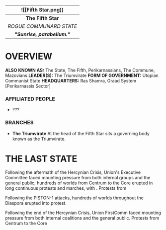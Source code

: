 
|     ![[Fifth Star.png]]      |
| :--------------------------: |
|      **The Fifth Star**      |
|   *ROGUE COMMUNARD STATE*    |
| ***"Sunrise, parabellum."*** |
# **OVERVIEW**
**ALSO KNOWN AS:** The State, The Fifth, Perikarnassians, The Commune, Mazovians
**LEADER(S):** The Triumvirate
**FORM OF GOVERNMENT:** Utopian Communist State
**HEADQUARTERS:** Ras Shamra, Graad System [Perikarnassis Sector]

### **AFFILIATED PEOPLE**
- ???

### **BRANCHES**
- **The Triumvirate**
  At the head of the Fifth Star sits a governing body known as the Triumvirate. 


# **THE LAST STATE**


Following the aftermath of the Hercynian Crisis, Union's Executive Committee faced mounting pressure from both internal groups and the general public; hundreds of worlds from Centrum to the Core erupted in long continuous protests and marches, with . Protests from 

Following the PISTON-1 attacks, hundreds of worlds throughout the Diaspora erupted into protest. 



Following the end of the Hercynian Crisis, Union FirstComm faced mounting pressure from both internal coalitions and the general public. Protests from Centrum to the Core 

